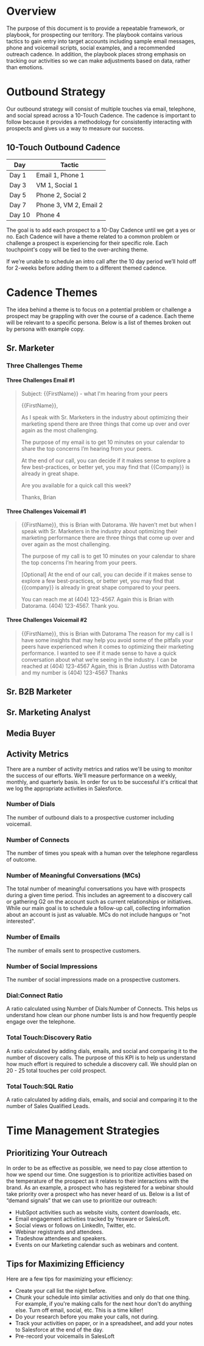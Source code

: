 # Overview

The purpose of this document is to provide a repeatable framework, or playbook, for prospecting our territory. The playbook contains various tactics to gain entry into target accounts including sample email messages, phone and voicemail scripts, social examples, and a recommended outreach cadence. In addition, the playbook places strong emphasis on tracking our activities so we can make adjustments based on data, rather than emotions. 

# Outbound Strategy

Our outbound strategy will consist of multiple touches via email, telephone, and social spread across a 10-Touch Cadence. The
cadence is important to follow because it provides a methodology for consistently interacting with prospects and gives us a way to measure our success. 

## 10-Touch Outbound Cadence
 
 Day | Tactic
 -------------| -------------
 Day 1 | Email 1, Phone 1
 Day 3 | VM 1, Social 1
 Day 5 | Phone 2, Social 2
 Day 7 | Phone 3, VM 2, Email 2
 Day 10| Phone 4
 
The goal is to add each prospect to a 10-Day Cadence until we get a yes or no.  Each Cadence will have a theme related to a common problem or challenge a prospect is experiencing for their specific role. Each touchpoint's copy will be tied to the over-arching theme. 

If we’re unable to schedule an intro call after the 10 day period we’ll hold off for 2-weeks before adding them to a different themed cadence. 

# Cadence Themes
The idea behind a theme is to focus on a potential problem or challenge a prospect may be grappling with over the course of a cadence. Each theme will be relevant to a specific persona. Below is a list of themes broken out by persona with example copy.

## Sr. Marketer
### Three Challenges Theme
#### Three Challenges Email \#1
> Subject: \{\{FirstName\}\} - what I'm hearing from your peers
>
> \{\{FirstName\}\}, 
>
> As I speak with Sr. Marketers in the industry about optimizing their marketing spend there are three things that come up 
> over and over again as the most challenging. 
>
> The purpose of my email is to get 10 minutes on your calendar to share the top concerns I’m hearing from your peers. 
>
> At the end of our call, you can decide if it makes sense to explore a few best-practices, or better yet, you may find that 
> \{\{Company\}\} is already in great shape. 
> 
> Are you available for a quick call this week?
> 
> Thanks, 
> Brian 

#### Three Challenges Voicemail \#1
> \{\{FirstName\}\}, this is Brian with Datorama. We haven’t met but when I speak with Sr. Marketers in the industry about
> optimizing their marketing performance there are three things that come up over and over again as the most challenging.
>
>The purpose of my call is to get 10 minutes on your calendar to share the top concerns I’m hearing from your peers.
>
>[Optional] At the end of our call, you can decide if it makes sense to explore a few best-practices, or better yet, you may 
find that \{\{company\}\} is already in great shape compared to your peers.
>
>You can reach me at (404) 123-4567. Again this is Brian with Datorama. (404) 123-4567. 
>Thank you.

#### Three Challenges Voicemail \#2
> \{\{FirstName\}\}, this is Brian with Datorama
> The reason for my call is I have some insights that may help you avoid some of the pitfalls your peers have experienced when it comes to optimizing their marketing performance. 
> I wanted to see if it made sense to have a quick conversation about what we’re seeing in the industry. 
> I can be reached at (404) 123-4567
> Again, this is Brian Justiss with Datorama and my number is (404) 123-4567
> Thanks



## Sr. B2B Marketer
## Sr. Marketing Analyst
## Media Buyer

## Activity Metrics
There are a number of activity metrics and ratios we'll be using to monitor the success of our efforts. We'll measure performance on a weekly, monthly, and quarterly basis. In order for us to be successful it's critical that we log the appropriate activities in Salesforce. 

### Number of Dials
The number of outbound dials to a prospective customer including voicemail.

### Number of Connects
The number of times you speak with a human over the telephone regardless of outcome. 

### Number of Meaningful Conversations (MCs)
The total number of meaningful conversations you have with prospects during a given time period. This includes an agreement to a discovery call or gathering G2 on the account such as current relationships or initiatives. While our main goal is to schedule a follow-up call, collecting information about an account is just as valuable. MCs do not include hangups or "not interested".

### Number of Emails
The number of emails sent to prospective customers. 

### Number of Social Impressions
The number of social impressions made on a prospective customers.

### Dial:Connect Ratio
A ratio calculated using Number of Dials:Number of Connects. This helps us understand how clean our phone number lists is and how frequently people engage over the telephone.

### Total Touch:Discovery Ratio
A ratio calculated by adding dials, emails, and social and comparing it to the number of discovery calls. The purpose of this KPI is to help us understand how much effort is required to schedule a discovery call. We should plan on 20 - 25 total touches per cold prospect. 

### Total Touch:SQL Ratio
A ratio calculated by adding dials, emails, and social and comparing it to the number of Sales Qualified Leads.

# Time Management Strategies

## Prioritizing Your Outreach

In order to be as effective as possible, we need to pay close attention to how we spend our time. One suggestion is to prioritize activities based on the temperature of the prospect as it relates to their interactions with the brand.  As an example, a prospect who has registered for a webinar should take priority over a prospect who has never heard of us. Below is a list of “demand signals” that we can use to prioritize our outreach: 
* HubSpot activities such as website visits, content downloads, etc.
* Email engagement activities tracked by Yesware or SalesLoft.
* Social views or follows on LinkedIn, Twitter, etc.
* Webinar registrants and attendees.
* Tradeshow attendees and speakers.
* Events on our Marketing calendar such as webinars and content. 

## Tips for Maximizing Efficiency

Here are a few tips for maximizing your efficiency: 
* Create your call list the night before.
* Chunk your schedule into similar activities and only do that one thing. For example, if you're making calls for the next hour don't do anything else. Turn off email, social, etc. This is a time killer!
* Do your research before you make your calls, not during. 
* Track your activities on paper, or in a spreadsheet, and add your notes to Salesforce at the end of the day.
* Pre-record your voicemails in SalesLoft 


